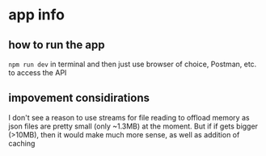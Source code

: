 # app info

## how to run the app
`npm run dev` in terminal and then just use browser of choice, Postman, etc. to access the API

## impovement considirations
I don't see a reason to use streams for file reading to offload memory as json files are pretty small (only ~1.3MB) at the moment.
But if if gets bigger (>10MB), then it would make much more sense, as well as addition of caching